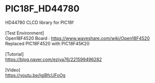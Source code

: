 # PIC18F_HD44780
HD44780 CLCD library for PIC18f<br>
<br>
[Test Environment]<br>
Open18F4520 Board : https://www.waveshare.com/wiki/Open18F4520<br>
Replaced PIC18F4520 with PIC18F45K20<br>
<br>
[Tutorial]<br>
https://blog.naver.com/eziya76/221599496282<br>
<br>
[Video]<br>
https://youtu.be/IgjBfcUFoOg
